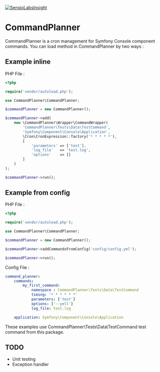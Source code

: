 [![SensioLabsInsight](https://insight.sensiolabs.com/projects/abc4ec8f-3827-42e6-8eea-81a995aa0b1b/mini.png)](https://insight.sensiolabs.com/projects/abc4ec8f-3827-42e6-8eea-81a995aa0b1b)

# CommandPlanner

CommandPlanner is a cron management for Symfony Console component commands.
You can load method in CommandPlanner by two ways :

## Example inline

PHP File :

```php
<?php

require('vendor/autoload.php');

use CommandPlanner\CommandPlanner;

$commandPlanner = new CommandPlanner();

$commandPlanner->add(
    new \CommandPlanner\Wrapper\CommandWrapper(
        'CommandPlanner\Tests\Data\TestCommand',
        'Symfony\Component\Console\Application',
        \Cron\CronExpression::factory('* * * * *'),
        [
            'parameters' => ['test'],
            'log_file'   => 'test.log',
            'options'    => []
        ]
    )
);

$commandPlanner->run();
```

## Example from config

PHP File :

```php
<?php

require('vendor/autoload.php');

use CommandPlanner\CommandPlanner;

$commandPlanner = new CommandPlanner();

$commandPlanner->addCommandsFromConfig('config/config.yml');

$commandPlanner->run();
```

Config File :

```yml
command_planner:
    commands:
        my_first_command:
            namespace : CommandPlanner\Tests\Data\TestCommand
            timing: '* * * * * *'
            parameters: ['test']
            options: ['--yell']
            log_file: test.log

    application: Symfony\Component\Console\Application

```

These examples use CommandPlanner\Tests\Data\TestCommand test command from this package.

## TODO

* Unit testing
* Exception handler
